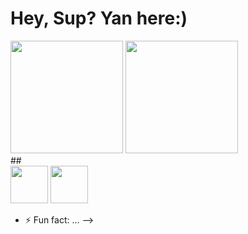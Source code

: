 # Hey, Sup? Yan here:)
<div>
  <img height=180px src="https://github-readme-stats.vercel.app/api?username=yanmullerwk&show_icons=true&theme=dark"> 
  <img height=180px src="https://github-readme-stats.vercel.app/api/top-langs/?username=yanmullerwk&layout=compact&theme=dark">
</div>
##
<div>
  <img height=60px width=60px src="https://cdn.jsdelivr.net/gh/devicons/devicon@latest/icons/java/java-original.svg" />
  <img height=60px width=60px src="https://cdn.jsdelivr.net/gh/devicons/devicon@latest/icons/javascript/javascript-plain.svg" />
</div>

- ⚡ Fun fact: ...
-->
